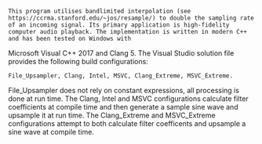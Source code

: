 	This program utilises bandlimited interpolation (see https://ccrma.stanford.edu/~jos/resample/) to double the sampling rate of an incoming signal. Its primary application is high-fidelity computer audio playback. The implementation is written in modern C++ and has been tested on Windows with 
Microsoft Visual C++ 2017 and Clang 5. The Visual Studio solution file provides the following build configurations:

	File_Upsampler, Clang, Intel, MSVC, Clang_Extreme, MSVC_Extreme. 
	
File_Upsampler does not rely on constant expressions, all processing is done at run time. The Clang, Intel and MSVC configurations calculate filter coefficients at compile time and then generate a sample sine wave and upsample it at run time. The Clang_Extreme and MSVC_Extreme configurations attempt to both calculate filter coefficents and upsample a sine wave at compile time. 
	

